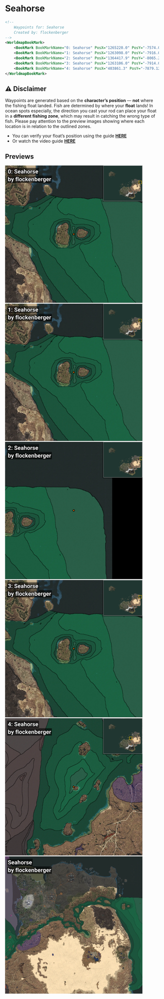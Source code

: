 # Seahorse
```xml
<!--
    Waypoints for: Seahorse
    Created by: flockenberger
-->
<WorldmapBookMark>
    <BookMark BookMarkName="0: Seahorse" PosX="1265220.0" PosY="-7574.0" PosZ="551276.0" />
    <BookMark BookMarkName="1: Seahorse" PosX="1263098.0" PosY="-7916.0" PosZ="552216.0" />
    <BookMark BookMarkName="2: Seahorse" PosX="1364417.9" PosY="-8065.2466" PosZ="573253.25" />
    <BookMark BookMarkName="3: Seahorse" PosX="1263106.0" PosY="-7914.0" PosZ="553518.0" />
    <BookMark BookMarkName="4: Seahorse" PosX="403861.3" PosY="-7879.1245" PosZ="259349.95" />
</WorldmapBookMark>
```

## ⚠️ Disclaimer
Waypoints are generated based on the __**character’s position**__ — __not__ where the fishing float landed.
Fish are determined by where your **float** lands!
In ocean spots especially, the direction you cast your rod can place your float in a **different fishing zone**, which may result in catching the wrong type of fish.
Please pay attention to the preview images showing where each location is in relation to the outlined zones.

- You can verify your float’s position using the guide [**HERE**](https://flockenberger.github.io/bdo-fish-position/)
- Or watch the video guide [**HERE**](https://youtu.be/t-VXcRoNojk)

## Previews
<img src="./Seahorse_0_Preview.webp" width="450"/> <img src="./Seahorse_1_Preview.webp" width="450"/> <img src="./Seahorse_2_Preview.webp" width="450"/> <img src="./Seahorse_3_Preview.webp" width="450"/> <img src="./Seahorse_4_Preview.webp" width="450"/> <img src="./Seahorse_Preview.webp" width="450"/> 